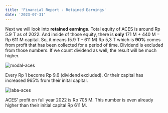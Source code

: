 ```yaml
---
title: 'Financial Report - Retained Earnings'
date: '2023-07-31'
---
```


Next we will look into **retained earnings**. Total equity of ACES is around Rp 5.9 T as of 2022. And inside of those equity, there is **only** 171 M + 440 M = Rp 611 M capital. So, it means (5.9 T - 611 M) Rp 5,3 T which is **90%** comes from profit that has been collected for a period of time. Dividend is excluded from those numbers. If we count dividend as well, the result will be much higher.

![modal-aces](../equity-aces.jpg)

Every Rp 1 become Rp 9.6 (dividend excluded). Or their capital has increased 965% from their inital capital.

![laba-aces](../profit-aces.jpg)

ACES' profit on full year 2022 is Rp 705 M. This number is even already higher than their initial capital Rp 611 M.





